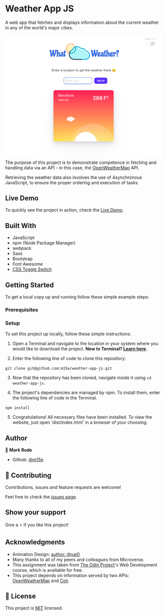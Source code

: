 # Weather App JS

A web app that fetches and displays information about the current weather in any of the world's major cities.

![screenshot](./screenshot.png)

The purpose of this project is to demonstrate competence in fetching and handling data via an API - in this case, the [OpenWeatherMap](https://openweathermap.org/) API.

Retrieving the weather data also involves the use of Asynchronous JavaScript, to ensure the proper ordering and execution of tasks.

## Live Demo
To quickly see the project in action, check the [Live Demo](http://raw.githack.com/m15e/weather-app-js/development/dist/index.html).

## Built With

- JavaScript
- npm (Node Package Manager)
- webpack
- Sass
- Bootstrap
- Font Awesome
- [CSS Toggle Switch](https://github.com/ghinda/css-toggle-switch)

## Getting Started

To get a local copy up and running follow these simple example steps:

### Prerequisites

### Setup

To set this project up locally, follow these simple instructions:

1. Open a Terminal and navigate to the location in your system where you would like to download the project. **New to Terminal? [Learn here](https://www.freecodecamp.org/news/conquering-the-command-line-f85f5e46c07c/).**

2. Enter the following line of code to clone this repository:

`git clone git@github.com:m15e/weather-app-js.git`

3. Now that the repository has been cloned, navigate inside it using `cd weather-app-js`.

4. The project's dependencies are managed by npm. To install them, enter the following line of code in the Terminal.

`npm install`

5. Congratulations! All necessary files have been installed. To view the website, just open 'dist/index.html' in a browser of your choosing.

## Author

👤 **Mark Rode**

- Github: [@m15e](https://github.com/m15e)

## 🤝 Contributing

Contributions, issues and feature requests are welcome!

Feel free to check the [issues page](issues/).

## Show your support

Give a ⭐️ if you like this project!

## Acknowledgments

- Animation Design: [author: @vai0](https://github.com/vai0/alarmclockweather_animations) 
- Many thanks to all of my peers and colleagues from Microverse.
- This assignment was taken from [The Odin Project](https://www.theodinproject.com/home)'s Web Development course, which is available for free.
- This project depends on information served by two APIs: [OpenWeatherMap](https://openweathermap.org/) and [Colr](http://www.colr.org).

## 📝 License

This project is [MIT](lic.url) licensed.
